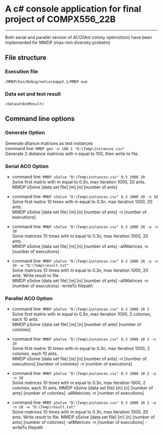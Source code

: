 # A c# console application for final project of COMPX556_22B
----
Both serial and parallel version of ACO(Ant colony optimiztion) have been implemented for MMDP (max-min diversity probelm)

## File structure
### Execution file
`/MMDP/bin/Debug/netcoreapp3.1/MMDP.exe`  

### Data set and test result
`/datasetAndResult/`

## Command line options
### Generate Option
Generate ditance matrices as test instances  
command line: `MMDP gen -o 100 2 "D:\Temp\instances.csv"`  
Generate 2 distance matrices with n equal to 100, then write to file.

### Serial ACO Option
- command line:  `MMDP sSolve "D:\Temp\instances.csv" 0.3 1000 20`  
Solve first matrix with m equal to 0.3n, max iteration 1000, 20 ants.  
MMDP sSolve [data set file] [m] [n] [number of ants]  

- command line:  `MMDP sSolve "D:\Temp\instances.csv" 0.3 1000 20 -n 10`  
Solve first matrix 10 times with m equal to 0.3n, max iteration 1000, 20 ants.  
MMDP sSolve [data set file] [m] [n] [number of ants] -n [number of executions]  

- command line:  `MMDP sSolve "D:\Temp\instances.csv" 0.3 1000 20 -a -n 10`  
Solve matrices 10 times with m equal to 0.3n, max iteration 1000, 20 ants.  
MMDP sSolve [data set file] [m] [n] [number of ants] -allMatrices -n [number of executions]  

- command line:  `MMDP sSolve "D:\Temp\instances.csv" 0.3 1000 20 -a -n 10 -w "D:\Temp\result.txt"`  
Solve matrices 10 times with m equal to 0.3n, max iteration 1000, 20 ants. Write result to file.  
MMDP sSolve [data set file] [m] [n] [number of ants] -allMatrices -n [number of executions] -writeTo filepath

### Parallel ACO Option
- command line:  `MMDP pSolve "D:\Temp\instances.csv" 0.3 1000 10 2`  
Solve first matrix with m equal to 0.3n, max iteration 1000, 2 colonies, each 10 ants.  
MMDP pSolve [data set file] [m] [n] [number of ants] [number of colonies]

- command line:  `MMDP pSolve "D:\Temp\instances.csv" 0.3 1000 10 2 -n 10`  
Solve first matrix 10 times with m equal to 0.3n, max iteration 1000, 2 colonies, each 10 ants.  
MMDP sSolve [data set file] [m] [n] [number of ants] -n [number of executions] [number of colonies] -n [number of executions]  

- command line:  `MMDP pSolve "D:\Temp\instances.csv" 0.3 1000 10 2 -a -n 10`  
Solve matrices 10 times with m equal to 0.3n, max iteration 1000, 2 colonies, each 10 ants.
MMDP sSolve [data set file] [m] [n] [number of ants] [number of colonies] -allMatrices -n [number of executions]  

- command line:  `MMDP pSolve "D:\Temp\instances.csv" 0.3 1000 10 2 -a -n 10 -w "D:\Temp\result.txt"`  
Solve matrices 10 times with m equal to 0.3n, max iteration 1000, 20 ants. Write result to file.
MMDP sSolve [data set file] [m] [n] [number of ants] [number of colonies] -allMatrices -n [number of executions] -writeTo filepath

